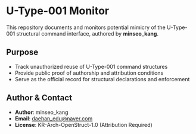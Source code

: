 # U-Type-001 Monitor

This repository documents and monitors potential mimicry of the U-Type-001 structural command interface,
authored by **minseo_kang**.

## Purpose

- Track unauthorized reuse of U-Type-001 command structures
- Provide public proof of authorship and attribution conditions
- Serve as the official record for structural declarations and enforcement

## Author & Contact

- **Author**: minseo_kang  
- **Email**: daehan_edu@naver.com  
- **License**: KR-Arch-OpenStruct-1.0 (Attribution Required)
